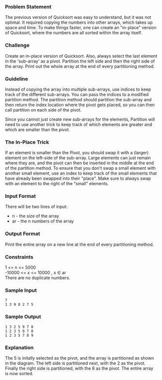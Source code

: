### Problem Statement

The previous version of Quicksort was easy to understand, but it was not optimal. It required copying the numbers into other arrays, which takes up space and time. To make things faster, one can create an "in-place" version of Quicksort, where the numbers are all sorted within the array itself.

### Challenge

Create an in-place version of Quicksort. Also, always select the last element in the 'sub-array' as a pivot. Partition the left side and then the right side of the array. Print out the whole array at the end of every partitioning method.

### Guideline

Instead of copying the array into multiple sub-arrays, use indices to keep track of the different sub-arrays. You can pass the indices to a modified partition method. The partition method should partition the sub-array and then return the index location where the pivot gets placed, so you can then call partition on each side of the pivot.

Since you cannot just create new sub-arrays for the elements, Partition will need to use another trick to keep track of which elements are greater and which are smaller than the pivot.

### The In-Place Trick

If an element is smaller than the Pivot, you should swap it with a (larger) element on the left-side of the sub-array. Large elements can just remain where they are, and the pivot can then be inserted in the middle at the end of the partition method. To ensure that you don't swap a small element with another small element, use an index to keep track of the small elements that have already been swapped into their "place". Make sure to always swap with an element to the right of the "small" elements.

### Input Format

There will be two lines of input:

* n - the size of the array
* ar - the n numbers of the array

### Output Format

Print the entire array on a new line at the end of every partitioning method.

### Constraints

1 <= n <= 5000 <br/>
-10000 <= x <= 10000 , x ∈ ar <br/>
There are no duplicate numbers. <br/>

### Sample Input

```
7  
1 3 9 8 2 7 5
```

### Sample Output

```
1 3 2 5 9 7 8 
1 2 3 5 9 7 8 
1 2 3 5 7 8 9 
```

### Explanation

The 5 is initally selected as the pivot, and the array is partitioned as shown in the diagram. The left side is partitioned next, with the 2 as the pivot. Finally the right side is partitioned, with the 8 as the pivot. The entire array is now sorted.
